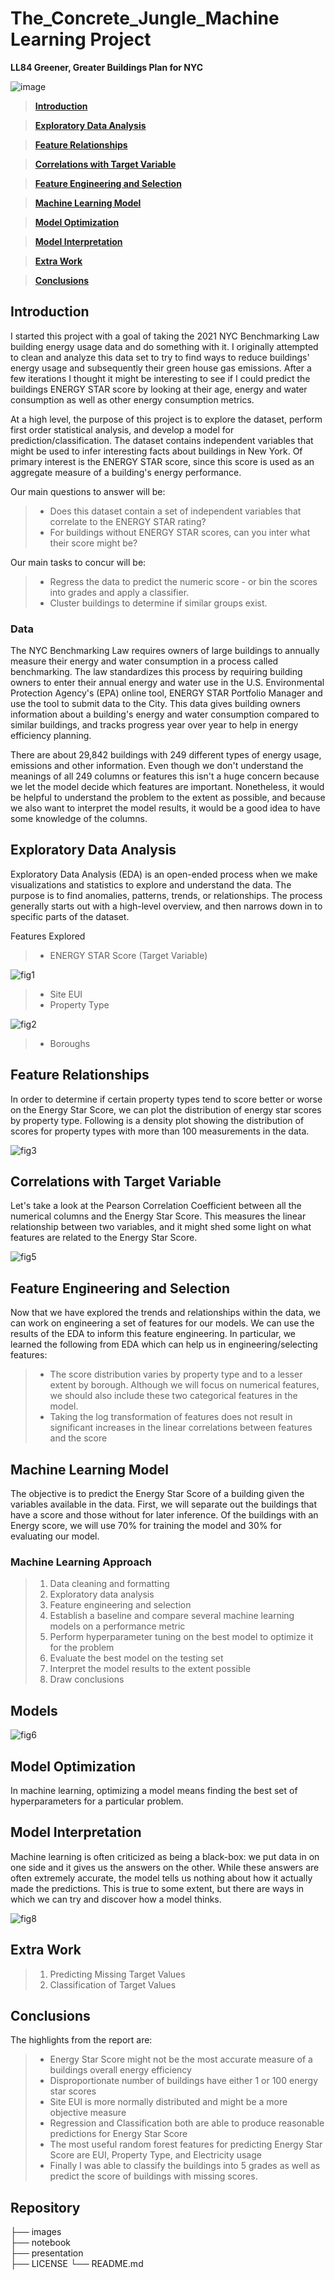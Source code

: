 # The_Concrete_Jungle_Machine Learning Project
**LL84 Greener, Greater Buildings Plan for NYC**

![image](./images/nycimage.jpg)

>**[Introduction](#Introduction)**

>**[Exploratory Data Analysis](#Exploratory-Data-Analysis)**

>**[Feature Relationships](#Feature-Relationships)**

>**[Correlations with Target Variable](#Correlations-with-Target-Variable)**

>**[Feature Engineering and Selection](#Feature-Engineering-and-Selection)**

>**[Machine Learning Model](#Machine-Learning)**

>**[Model Optimization](#Model-Optimization)**

>**[Model Interpretation](#Model-Interpretation)**

>**[Extra Work](#Extra_Work)**

>**[Conclusions](#Conclusions)**


## Introduction

I started this project with a goal of taking the 2021 NYC Benchmarking Law building energy usage data and do something with it. I originally attempted to clean and analyze this data set to try to find ways to reduce buildings' energy usage and subsequently their green house gas emissions. After a few iterations I thought it might be interesting to see if I could predict the buildings ENERGY STAR score by looking at their age, energy and water consumption as well as other energy consumption metrics.

At a high level, the purpose of this project is to explore the dataset, perform first order statistical analysis, and develop a model for prediction/classification. The dataset contains independent variables that might be used to infer interesting facts about buildings in New York. Of primary interest is the ENERGY STAR score, since this score is used as an aggregate measure of a building's energy performance.

Our main questions to answer will be:

> * Does this dataset contain a set of independent variables that correlate to the ENERGY STAR rating?
> * For buildings without ENERGY STAR scores, can you inter what their score might be?

Our main tasks to concur will be:

> * Regress the data to predict the numeric score - or bin the scores into grades and apply a classifier.
> * Cluster buildings to determine if similar groups exist.

### Data
The NYC Benchmarking Law requires owners of large buildings to annually measure their energy and water consumption in a process called benchmarking. The law standardizes this process by requiring building owners to enter their annual energy and water use in the U.S. Environmental Protection Agency's (EPA) online tool, ENERGY STAR Portfolio Manager and use the tool to submit data to the City. This data gives building owners information about a building's energy and water consumption compared to similar buildings, and tracks progress year over year to help in energy efficiency planning.

There are about 29,842 buildings with 249 different types of energy usage, emissions and other information. Even though we don't understand the meanings of all 249 columns or features this isn't a huge concern because we let the model decide which features are important. Nonetheless, it would be helpful to understand the problem to the extent as possible, and because we also want to interpret the model results, it would be a good idea to have some knowledge of the columns.

## Exploratory Data Analysis
Exploratory Data Analysis (EDA) is an open-ended process when we make visualizations and statistics to explore and understand the data. The purpose is to find anomalies, patterns, trends, or relationships. The process generally starts out with a high-level overview, and then narrows down in to specific parts of the dataset.

Features Explored
> * ENERGY STAR Score (Target Variable)

![fig1](./images/fig01_ENERGY_STAR_Score_Distribution.png)

> * Site EUI 
> * Property Type

![fig2](./images/fig02_Property_Type_Frequency.png)

> * Boroughs

## Feature Relationships
In order to determine if certain property types tend to score better or worse on the Energy Star Score, we can plot the distribution of energy star scores by property type. Following is a density plot showing the distribution of scores for property types with more than 100 measurements in the data.

![fig3](./images/fig04_Energy_Star_Property_Density_Plot.png)

## Correlations with Target Variable
Let's take a look at the Pearson Correlation Coefficient between all the numerical columns and the Energy Star Score. This measures the linear relationship between two variables, and it might shed some light on what features are related to the Energy Star Score.

![fig5](./images/fig05_Two_Variable_Plot.png)

## Feature Engineering and Selection
Now that we have explored the trends and relationships within the data, we can work on engineering a set of features for our models. We can use the results of the EDA to inform this feature engineering. In particular, we learned the following from EDA which can help us in engineering/selecting features:

> * The score distribution varies by property type and to a lesser extent by borough. Although we will focus on numerical features, we should also include these two categorical features in the model.
> * Taking the log transformation of features does not result in significant increases in the linear correlations between features and the score

## Machine Learning Model
The objective is to predict the Energy Star Score of a building given the variables available in the data. First, we will separate out the buildings that have a score and those without for later inference. Of the buildings with an Energy score, we will use 70% for training the model and 30% for evaluating our model.

### Machine Learning Approach
> 1. Data cleaning and formatting
> 2. Exploratory data analysis
> 3. Feature engineering and selection
> 4. Establish a baseline and compare several machine learning models on a performance metric
> 5. Perform hyperparameter tuning on the best model to optimize it for the problem
> 6. Evaluate the best model on the testing set
> 7. Interpret the model results to the extent possible
> 8. Draw conclusions

## Models

![fig6](./images/fig06_Model_Comparison.png)

## Model Optimization
In machine learning, optimizing a model means finding the best set of hyperparameters for a particular problem.

## Model Interpretation
Machine learning is often criticized as being a black-box: we put data in on one side and it gives us the answers on the other. While these answers are often extremely accurate, the model tells us nothing about how it actually made the predictions. This is true to some extent, but there are ways in which we can try and discover how a model thinks.

![fig8](./images/fig08_Feature_Importances.png)

## Extra Work
> 1. Predicting Missing Target Values
> 2. Classification of Target Values

## Conclusions
The highlights from the report are:

> * Energy Star Score might not be the most accurate measure of a buildings overall energy efficiency
> * Disproportionate number of buildings have either 1 or 100 energy star scores
> * Site EUI is more normally distributed and might be a more objective measure
> * Regression and Classification both are able to produce reasonable predictions for Energy Star Score
> * The most useful random forest features for predicting Energy Star Score are EUI, Property Type, and Electricity usage
> * Finally I was able to classify the buildings into 5 grades as well as predict the score of buildings with missing scores.

## Repository

├── images          
├── notebook                              
├── presentation                                
├── LICENSE
└── README.md





